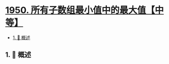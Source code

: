# [1950. 所有子数组最小值中的最大值【中等】](https://github.com/Tdahuyou/TNotes.leetcode/tree/main/notes/1950.%20%E6%89%80%E6%9C%89%E5%AD%90%E6%95%B0%E7%BB%84%E6%9C%80%E5%B0%8F%E5%80%BC%E4%B8%AD%E7%9A%84%E6%9C%80%E5%A4%A7%E5%80%BC%E3%80%90%E4%B8%AD%E7%AD%89%E3%80%91)

<!-- region:toc -->

- [1. 📝 概述](#1--概述)

<!-- endregion:toc -->

## 1. 📝 概述
